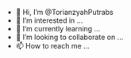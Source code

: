 - 👋 Hi, I’m @TorianzyahPutrabs
- 👀 I’m interested in ...
- 🌱 I’m currently learning ...
- 💞️ I’m looking to collaborate on ...
- 📫 How to reach me ...

<!---
TorianzyahPutrabs/TorianzyahPutrabs is a ✨ special ✨ repository because its `README.md` (this file) appears on your GitHub profile.
You can click the Preview link to take a look at your changes.
--->

